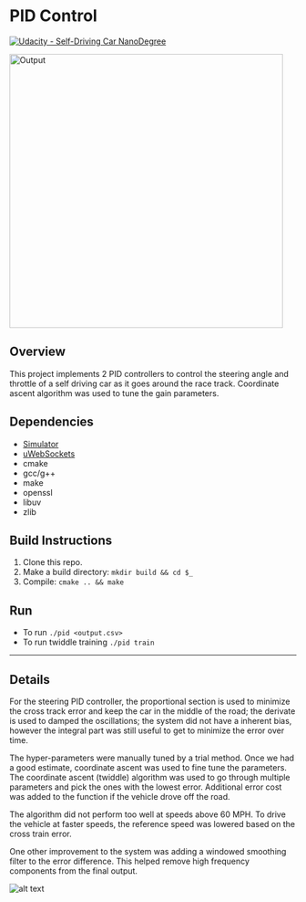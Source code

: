 # PID Control

[![Udacity - Self-Driving Car NanoDegree](https://s3.amazonaws.com/udacity-sdc/github/shield-carnd.svg)](http://www.udacity.com/drive)

<img src="imgs/output.gif" width="480" alt="Output" />

## Overview
This project implements 2 PID controllers to control the steering angle and throttle of a self driving car as it goes around the race track. Coordinate ascent algorithm was used to tune the gain parameters.

## Dependencies
* [Simulator](https://github.com/udacity/self-driving-car-sim/releases)
* [uWebSockets](https://github.com/uWebSockets/uWebSockets)
* cmake
* gcc/g++
* make
* openssl
* libuv
* zlib

## Build Instructions
1. Clone this repo.
2. Make a build directory: `mkdir build && cd $_`
3. Compile: `cmake .. && make`

## Run
* To run `./pid <output.csv>`
* To run twiddle training `./pid train`

---

## Details
For the steering PID controller, the proportional section is used to minimize the cross track error and keep the car in the middle of the road; the derivate is used to damped the oscillations; the system did not have a inherent bias, however the integral part was still useful to get to minimize the error over time.

The hyper-parameters were manually tuned by a trial method. Once we had a good estimate, coordinate ascent was used to fine tune the parameters. The coordinate ascent (twiddle) algorithm was used to go through multiple parameters and pick the ones with the lowest error. Additional error cost was added to the function if the vehicle drove off the road.

The algorithm did not perform too well at speeds above 60 MPH. To drive the vehicle at faster speeds, the reference speed was lowered based on the cross train error.

One other improvement to the system was adding a windowed smoothing filter to the error difference. This helped remove high frequency components from the final output.

![alt text](docs/diff_filter.png)
